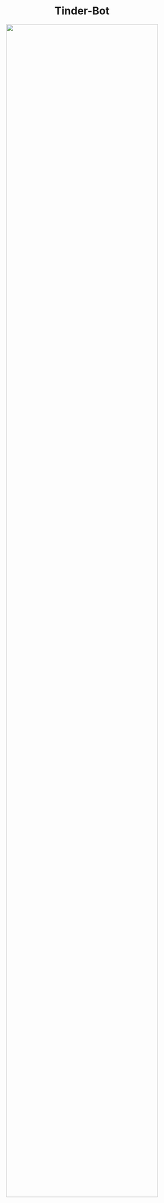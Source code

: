 <div align='center'>
  <h1>Tinder-Bot</h1>
<img width='90%' src='https://ik.imagekit.io/lq3uy4twp3/tinder-bot-icon-min_xQE1zMd53.png?ik-sdk-version=javascript-1.4.3&updatedAt=1665433311123'>
</div>
